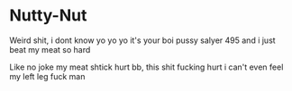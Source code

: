 # Nutty-Nut
Weird shit, i dont know
yo yo yo it's your boi pussy salyer 495 and i just beat my meat so hard

Like no joke my meat shtick hurt bb, this shit fucking hurt
i can't even feel my left leg fuck man
